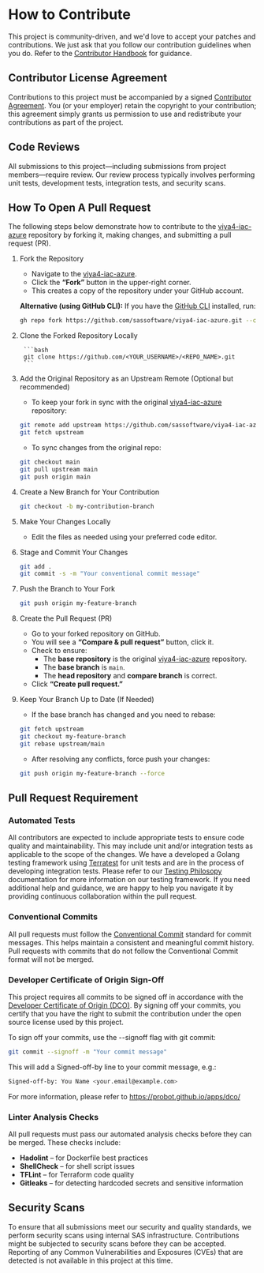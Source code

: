# How to Contribute
This project is community-driven, and we'd love to accept your patches and contributions.
We just ask that you follow our contribution guidelines when you do. Refer
to the [Contributor Handbook](https://sassoftware.github.io/contributor-handbook.html)
for guidance.

## Contributor License Agreement
Contributions to this project must be accompanied by a signed [Contributor Agreement](ContributorAgreement.txt).
You (or your employer) retain the copyright to your contribution; this agreement simply grants
us permission to use and redistribute your contributions as part of the project.

## Code Reviews
All submissions to this project—including submissions from project members—require
review. Our review process typically involves performing unit tests, development
tests, integration tests, and security scans.

## How To Open A Pull Request

The following steps below demonstrate how to contribute to the [viya4-iac-azure](https://github.com/sassoftware/viya4-iac-azure)
repository by forking it, making changes, and submitting a pull request (PR).

1. Fork the Repository

    - Navigate to the [viya4-iac-azure](https://github.com/sassoftware/viya4-iac-azure).
    - Click the **“Fork”** button in the upper-right corner.
    - This creates a copy of the repository under your GitHub account.

    **Alternative (using GitHub CLI):**
    If you have the [GitHub CLI](https://cli.github.com/) installed, run:
    ```bash
    gh repo fork https://github.com/sassoftware/viya4-iac-azure.git --clone
    ```

2. Clone the Forked Repository Locally

        ```bash
        git clone https://github.com/<YOUR_USERNAME>/<REPO_NAME>.git
        ```

3. Add the Original Repository as an Upstream Remote (Optional but recommended)

    - To keep your fork in sync with the original [viya4-iac-azure](https://github.com/sassoftware/viya4-iac-azure)
    repository:

    ```bash
    git remote add upstream https://github.com/sassoftware/viya4-iac-azure.git
    git fetch upstream
    ```

    - To sync changes from the original repo:

    ```bash
    git checkout main
    git pull upstream main
    git push origin main
    ```

4. Create a New Branch for Your Contribution

    ```bash
    git checkout -b my-contribution-branch
    ```

5. Make Your Changes Locally

    - Edit the files as needed using your preferred code editor.

6. Stage and Commit Your Changes

    ```bash
    git add .
    git commit -s -m "Your conventional commit message"
    ```

7. Push the Branch to Your Fork

    ```bash
    git push origin my-feature-branch
    ```

8. Create the Pull Request (PR)

    - Go to your forked repository on GitHub.
    - You will see a **“Compare & pull request”** button, click it.
    - Check to ensure:
        - The **base repository** is the original [viya4-iac-azure](https://github.com/sassoftware/viya4-iac-azure)
        repository.
        - The **base branch** is `main`.
        - The **head repository** and **compare branch** is correct.
    - Click **“Create pull request.”**

9. Keep Your Branch Up to Date (If Needed)

    - If the base branch has changed and you need to rebase:

    ```bash
    git fetch upstream
    git checkout my-feature-branch
    git rebase upstream/main
    ```

    - After resolving any conflicts, force push your changes:

    ```bash
    git push origin my-feature-branch --force
    ```

## Pull Request Requirement

### Automated Tests
All contributors are expected to include appropriate tests to ensure code quality
and maintainability. This may include unit and/or integration tests as applicable
to the scope of the changes.  We have a developed a Golang testing framework using
[Terratest](https://terratest.gruntwork.io/) for unit tests and are in the process
of developing integration tests. Please refer to our [Testing Philosopy](./docs/user/TestingPhilosophy.md)
documentation for more information on our testing framework. If you need additional
help and guidance, we are happy to help you navigate it by providing continuous
collaboration within the pull request.

### Conventional Commits
All pull requests must follow the [Conventional Commit](https://www.conventionalcommits.org/en/v1.0.0/)
standard for commit messages. This helps maintain a consistent and meaningful
commit history. Pull requests with commits that do not follow the Conventional
Commit format will not be merged.

### Developer Certificate of Origin Sign-Off
This project requires all commits to be signed off in accordance with the [Developer Certificate of Origin (DCO)](https://developercertificate.org/).
By signing off your commits, you certify that you have the right to submit the
contribution under the open source license used by this project.

To sign off your commits, use the --signoff flag with git commit:

```bash
git commit --signoff -m "Your commit message"
```

This will add a Signed-off-by line to your commit message, e.g.:

```bash
Signed-off-by: You Name <your.email@example.com>
```

For more information, please refer to https://probot.github.io/apps/dco/

### Linter Analysis Checks
All pull requests must pass our automated analysis checks before they can be
merged. These checks include:

- **Hadolint** – for Dockerfile best practices
- **ShellCheck** – for shell script issues
- **TFLint** – for Terraform code quality
- **Gitleaks** – for detecting hardcoded secrets and sensitive information

## Security Scans
To ensure that all submissions meet our security and quality standards, we perform
security scans using internal SAS infrastructure. Contributions might be subjected
to security scans before they can be accepted. Reporting of any Common Vulnerabilities
and Exposures (CVEs) that are detected is not available in this project at this
time.